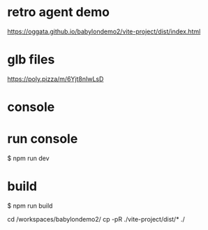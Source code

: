 # retro agent demo

https://oggata.github.io/babylondemo2/vite-project/dist/index.html

# glb files

https://poly.pizza/m/6Yjt8nIwLsD

# console

<script src="https://iwb.jp/s/js/tiny-console.js"></script>


# run console

$ npm run dev

# build

$ npm run build

cd /workspaces/babylondemo2/
cp  -pR ./vite-project/dist/* ./